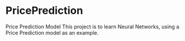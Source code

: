 # PricePrediction
Price Prediction Model
This project is to learn Neural Networks, using a Price Prediction model as an example.
